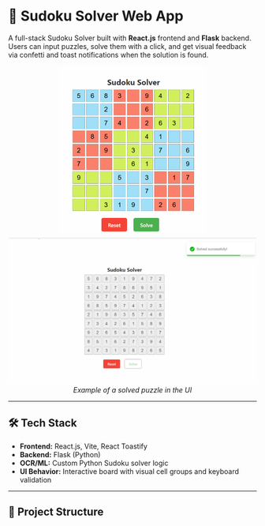 # 🧠 Sudoku Solver Web App

A full-stack Sudoku Solver built with **React.js** frontend and **Flask** backend. Users can input puzzles, solve them with a click, and get visual feedback via confetti and toast notifications when the solution is found.

<p align="center">
  <img src="./main/assets/puzzle.png" alt="Sudoku UI" width="300"/>
  <img src="./main/assets/solved.png" alt="Sudoku UI" width="600"/>
  <br/>
  <em>Example of a solved puzzle in the UI</em>
</p>

---

## 🛠️ Tech Stack

- **Frontend:** React.js, Vite, React Toastify
- **Backend:** Flask (Python)
- **OCR/ML:** Custom Python Sudoku solver logic
- **UI Behavior:** Interactive board with visual cell groups and keyboard validation

---

## 📂 Project Structure


